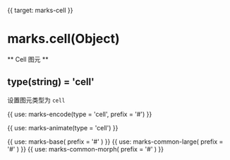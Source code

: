 {{ target: marks-cell }}

# marks.cell(Object)

** Cell 图元 **

## type(string) = 'cell'

设置图元类型为 `cell`

{{ use: marks-encode(type = 'cell', prefix = '#') }}

{{ use: marks-animate(type = 'cell') }}

{{ use: marks-base( prefix = '#' ) }}
{{ use: marks-common-large( prefix = '#' ) }}
{{ use: marks-common-morph( prefix = '#' ) }}
